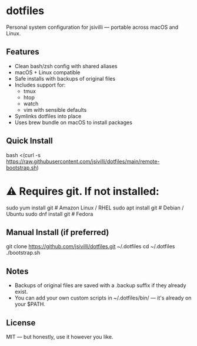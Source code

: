 # dotfiles

Personal system configuration for jsivilli — portable across macOS and Linux.

## Features

- Clean bash/zsh config with shared aliases
- macOS + Linux compatible
- Safe installs with backups of original files
- Includes support for:
  - tmux
  - htop
  - watch
  - vim with sensible defaults
- Symlinks dotfiles into place
- Uses brew bundle on macOS to install packages

## Quick Install

bash <(curl -s https://raw.githubusercontent.com/jsivilli/dotfiles/main/remote-bootstrap.sh)

# ⚠️ Requires git. If not installed:

sudo yum install git   # Amazon Linux / RHEL
sudo apt install git   # Debian / Ubuntu
sudo dnf install git   # Fedora

## Manual Install (if preferred)

git clone https://github.com/jsivilli/dotfiles.git ~/.dotfiles
cd ~/.dotfiles
./bootstrap.sh

## Notes

- Backups of original files are saved with a .backup suffix if they already exist.
- You can add your own custom scripts in ~/.dotfiles/bin/ — it's already on your $PATH.

## License

MIT — but honestly, use it however you like.

